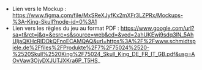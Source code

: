 - Lien vers le Mockup : https://www.figma.com/file/MxSReXJyfKx2mXFr3LZPRx/Mockups-%3A-King-Skull?node-id=0%3A1
- Lien vers les règles du jeu au format PDF : https://www.google.com/url?sa=t&rct=j&q=&esrc=s&source=web&cd=&ved=2ahUKEwj9sdq3lN_5AhUIjaQKHcRlDOkQFnoECAMQAQ&url=https%3A%2F%2Fwww.schmidtspiele.de%2Ffiles%2FProdukte%2F7%2F75024%2520-%2520Skull%2520King%2F75024_Skull_King_DE_FR_IT_GB.pdf&usg=AOvVaw3OjyDXJUTJXKra6P_T5HS_
